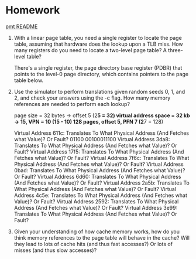 # Homework

[pmt README](https://github.com/remzi-arpacidusseau/ostep-homework/blob/master/vm-smalltables/README.md)

1. With a linear page table, you need a single register to locate the page table, assuming that hardware does the lookup upon a TLB miss. How many registers do you need to locate a two-level page table? A three-level table?

    There's a single register, the page directory base register (PDBR) that points to the level-0 page directory, which contains pointers to the page table below.

2. Use the simulator to perform translations given random seeds 0, 1, and 2, and check your answers using the -c flag. How many memory references are needed to perform each lookup?

    page size = 32 bytes -> offset 5 (2**5 = 32)
    virtual address space = 32 kb -> 15, VPN = 10 (15 - 10)
    128 pages, offset 5, PFN 7 (2**7 = 128)

    Virtual Address 611c: Translates To What Physical Address (And Fetches what Value)? Or Fault? 01100 00100011100
    Virtual Address 3da8: Translates To What Physical Address (And Fetches what Value)? Or Fault?
    Virtual Address 17f5: Translates To What Physical Address (And Fetches what Value)? Or Fault?
    Virtual Address 7f6c: Translates To What Physical Address (And Fetches what Value)? Or Fault?
    Virtual Address 0bad: Translates To What Physical Address (And Fetches what Value)? Or Fault?
    Virtual Address 6d60: Translates To What Physical Address (And Fetches what Value)? Or Fault?
    Virtual Address 2a5b: Translates To What Physical Address (And Fetches what Value)? Or Fault?
    Virtual Address 4c5e: Translates To What Physical Address (And Fetches what Value)? Or Fault?
    Virtual Address 2592: Translates To What Physical Address (And Fetches what Value)? Or Fault?
    Virtual Address 3e99: Translates To What Physical Address (And Fetches what Value)? Or Fault?
3. Given your understanding of how cache memory works, how do you think memory references to the page table will behave in the cache? Will they lead to lots of cache hits (and thus fast accesses?) Or lots of misses (and thus slow accesses)?